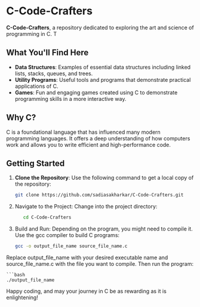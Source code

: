 # C-Code-Crafters

**C-Code-Crafters**, a repository dedicated to exploring the art and science of programming in C. T

## What You'll Find Here

- **Data Structures**: Examples of essential data structures including linked lists, stacks, queues, and trees.
- **Utility Programs**: Useful tools and programs that demonstrate practical applications of C.
- **Games**: Fun and engaging games created using C to demonstrate programming skills in a more interactive way.

## Why C?

C is a foundational language that has influenced many modern programming languages. It offers a deep understanding of how computers work and allows you to write efficient and high-performance code.

## Getting Started

1. **Clone the Repository**: Use the following command to get a local copy of the repository:
   ```bash
   git clone https://github.com/sadiasakharkar/C-Code-Crafters.git
   
2. Navigate to the Project: Change into the project directory:
   ```bash
      cd C-Code-Crafters
   

3. Build and Run: Depending on the program, you might need to compile it. Use the gcc compiler to build C programs:
     ```bash
    gcc -o output_file_name source_file_name.c
Replace output_file_name with your desired executable name and source_file_name.c with the file you want to compile. Then run the program:

    ```bash
    ./output_file_name

 Happy coding, and may your journey in C be as rewarding as it is enlightening!
  





